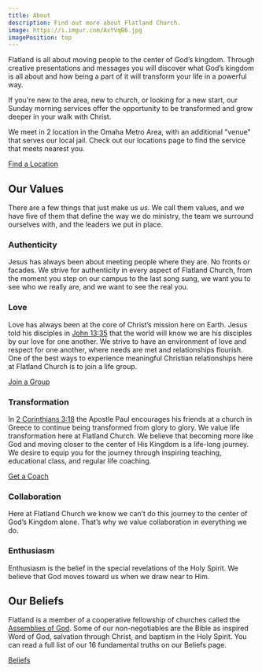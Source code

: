 ```yaml
---
title: About
description: Find out more about Flatland Church.
image: https://i.imgur.com/AxYVqB6.jpg
imagePosition: top
---
```


Flatland is all about moving people to the center of God’s kingdom. Through creative presentations and messages you will discover what God’s kingdom is all about and how being a part of it will transform your life in a powerful way.

If you're new to the area, new to church, or looking for a new start, our Sunday morning services offer the opportunity to be transformed and grow deeper in your walk with Christ.

We meet in 2 location in the Omaha Metro Area, with an additional "venue" that serves our local jail. Check out our locations page to find the service that meets nearest you.

<a href="/locations" class="btn btn--primary">Find a Location</a>

## Our Values

There are a few things that just make us _us_. We call them values, and we have five of them that define the way we do ministry, the team we surround ourselves with, and the leaders we put in place.

### Authenticity

Jesus has always been about meeting people where they are. No fronts or facades. We strive for authenticity in every aspect of Flatland Church, from the moment you step on our campus to the last song sung, we want you to see who we really are, and we want to see the real you.

### Love

Love has always been at the core of Christ’s mission here on Earth. Jesus told his disciples in [John 13:35](http://biblehub.com/john/13-35.htm) that the world will know we are his disciples by our love for one another. We strive to have an environment of love and respect for one another, where needs are met and relationships flourish. One of the best ways to experience meaningful Christian relationships here at Flatland Church is to join a life group.

<a href="/groups" class="btn btn--gray">Join a Group</a>

### Transformation

In [2 Corinthians 3:18](https://www.biblegateway.com/passage/?search=2%20Corinthians%203:18) the Apostle Paul encourages his friends at a church in Greece to continue being transformed from glory to glory. We value life transformation here at Flatland Church. We believe that becoming more like God and moving closer to the center of His Kingdom is a life-long journey. We desire to equip you for the journey through inspiring teaching, educational class, and regular life coaching.

<a href="/coaching" class="btn btn--gray">Get a Coach</a>

### Collaboration

Here at Flatland Church we know we can’t do this journey to the center of God’s Kingdom alone. That’s why we value collaboration in everything we do.

### Enthusiasm

Enthusiasm is the belief in the special revelations of the Holy Spirit. We believe that God moves toward us when we draw near to Him.

## Our Beliefs

Flatland is a member of a cooperative fellowship of churches called the [Assemblies of God](https://ag.org/). Some of our non-negotiables are the Bible as inspired Word of God, salvation through Christ, and baptism in the Holy Spirit. You can read a full list of our 16 fundamental truths on our Beliefs page.

<a href="/beliefs" class="btn btn--gray">Beliefs</a>
